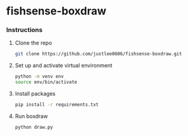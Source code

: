 # fishsense-boxdraw

### Instructions

1. Clone the repo
   ```sh
   git clone https://github.com/justlee0606/fishsense-boxdraw.git
   ```
2. Set up and activate virtual environment
   ```sh
   python -m venv env
   source env/bin/activate
   ```
3. Install packages
   ```sh
   pip install -r requirements.txt
   ```
4. Run boxdraw
   ```sh
   python draw.py
   ```
